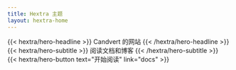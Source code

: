 ```yaml
---
title: Hextra 主题
layout: hextra-home
---
```


<div class="hx:mt-6 hx:mb-6">
{{< hextra/hero-headline >}}
  Candvert 的网站
{{< /hextra/hero-headline >}}
</div>

<div class="hx:mb-12">
{{< hextra/hero-subtitle >}}
  阅读文档和博客
{{< /hextra/hero-subtitle >}}
</div>

<div class="hx:mb-6">
{{< hextra/hero-button text="开始阅读" link="docs" >}}
</div>

<div class="hx:mt-6"></div>